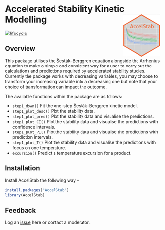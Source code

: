 
<!-- README.md is generated from README.Rmd. Please edit that file -->

# Accelerated Stability Kinetic Modelling <img src="man/figures/AccelStab.png" align="right" height="138" />

<!-- badges: start -->

[![lifecycle](https://lifecycle.r-lib.org/articles/figures/lifecycle-experimental.svg)](https://lifecycle.r-lib.org/articles/stages.html#experimental)
<!-- badges: end -->

## Overview

This package utilises the Šesták–Berggren equation alongside the
Arrhenius equation to make a simple and consistent way for a user to
carry out the calculations and predictions required by accelerated
stability studies. Currently the package works with decreasing
variables, you may choose to transform your increasing variable into a
decreasing one but note that your choice of transformation can impact
the outcome.

The available functions within the package are as follows:

-   `step1_down()` Fit the one-step Šesták–Berggren kinetic model.
-   `step1_plot_desc()` Plot the stability data.
-   `step1_plot_pred()` Plot the stability data and visualise the
    predictions.
-   `step1_plot_CI()` Plot the stability data and visualise the
    predictions with confidence intervals.
-   `step1_plot_PI()` Plot the stability data and visualise the
    predictions with prediction intervals.
-   `step1_plot_T()` Plot the stability data and visualise the
    predictions with focus on one temperature.
-   `excursion()` Predict a temperature excursion for a product.

## Installation

Install AccelStab the following way -

``` r
install.packages("AccelStab")
library(AccelStab)
```

## Feedback

Log an [issue](https://github.com/AccelStab/AccelStab/issues) here or
contact a moderator.
